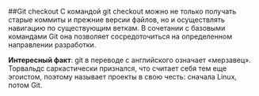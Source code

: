 ##Git checkout
С командой git checkout можно не только получать старые коммиты и прежние версии файлов, но и осуществлять навигацию по существующим веткам. В сочетании с базовыми командами Git она позволяет сосредоточиться на определенном направлении разработки.

**Интересный факт**: git в переводе с английского означает «мерзавец». Торвальдс саркастически признался, что считает себя тем еще эгоистом, поэтому называет проекты в свою честь: сначала Linux, потом Git.
